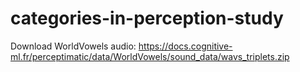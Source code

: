 # categories-in-perception-study

Download WorldVowels audio:
https://docs.cognitive-ml.fr/perceptimatic/data/WorldVowels/sound_data/wavs_triplets.zip


